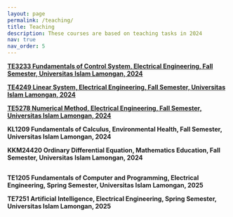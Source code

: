 ```yaml
---
layout: page
permalink: /teaching/
title: Teaching
description: These courses are based on teaching tasks in 2024  
nav: true
nav_order: 5
---
```


**[TE3233 Fundamentals of Control System, Electrical Engineering, Fall Semester, Universitas Islam Lamongan, 2024](/teaching/te3233/)**

**[TE4249 Linear System, Electrical Engineering, Fall Semester, Universitas Islam Lamongan, 2024](/teaching/te4249/)**

**[TE5278 Numerical Method, Electrical Engineering, Fall Semester, Universitas Islam Lamongan, 2024](/teaching/te5278/)**

**KL1209 Fundamentals of Calculus, Environmental Health, Fall Semester, Universitas Islam Lamongan, 2024**

**KKM24420 Ordinary Differential Equation, Mathematics Education, Fall Semester, Universitas Islam Lamongan, 2024**

##

**TE1205 Fundamentals of Computer and Programming, Electrical Engineering, Spring Semester, Universitas Islam Lamongan, 2025**

**TE7251 Artificial Intelligence, Electrical Engineering, Spring Semester, Universitas Islam Lamongan, 2025**
